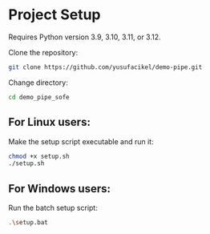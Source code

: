 # Project Setup
Requires Python version 3.9, 3.10, 3.11, or 3.12.

Clone the repository:
```bash
git clone https://github.com/yusufacikel/demo-pipe.git
```
Change directory:
```bash
cd demo_pipe_sofe
```
## For Linux users:
Make the setup script executable and run it:
```bash
chmod +x setup.sh
./setup.sh
```
## For Windows users:
Run the batch setup script:
```bash
.\setup.bat
```
